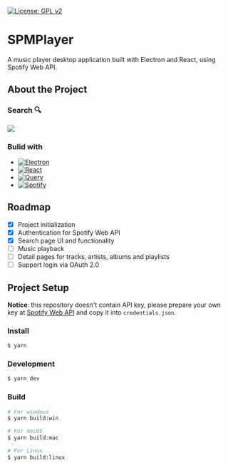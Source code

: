 [![License: GPL v2](https://img.shields.io/badge/License-GPL_v2-blue.svg)](https://www.gnu.org/licenses/old-licenses/gpl-2.0.en.html)

# SPMPlayer

A music player desktop application built with Electron and React, using Spotify Web API.

## About the Project

### Search 🔍

<img src='./screenshots/search.gif'/>

### Bulid with

- [![Electron][Electron-img]][Electron-url]
- [![React][React-img]][React-url]
- [![Query][Query-img]][Query-url]
- [![Spotify][Spotify-img]][Spotify-url]

## Roadmap

- [x] Project initialization
- [x] Authentication for Spotify Web API
- [x] Search page UI and functionality
- [ ] Music playback
- [ ] Detail pages for tracks, artists, albums and playlists
- [ ] Support login via OAuth 2.0

## Project Setup

**Notice**: this repository doesn't contain API key, please prepare your own key at [Spotify Web API](https://developer.spotify.com/documentation/web-api) and copy it into `credentials.json`.

### Install

```bash
$ yarn
```

### Development

```bash
$ yarn dev
```

### Build

```bash
# For windows
$ yarn build:win

# For macOS
$ yarn build:mac

# For Linux
$ yarn build:linux
```

<!-- MARKDOWN LINKS & IMAGES -->

[Electron-img]: https://img.shields.io/badge/Electron-47848F.svg?style=for-the-badge&logo=Electron&logoColor=white
[Electron-url]: https://www.electronjs.org/
[React-img]: https://img.shields.io/badge/React-61DAFB.svg?style=for-the-badge&logo=React&logoColor=black
[React-url]: https://react.dev/
[Spotify-img]: https://img.shields.io/badge/Spotify-1DB954.svg?style=for-the-badge&logo=Spotify&logoColor=white
[Spotify-url]: https://developer.spotify.com/documentation/web-api
[Query-img]: https://img.shields.io/badge/React%20Query-FF4154.svg?style=for-the-badge&logo=React-Query&logoColor=white
[Query-url]: https://tanstack.com/query/latest/docs/framework/react/overview
